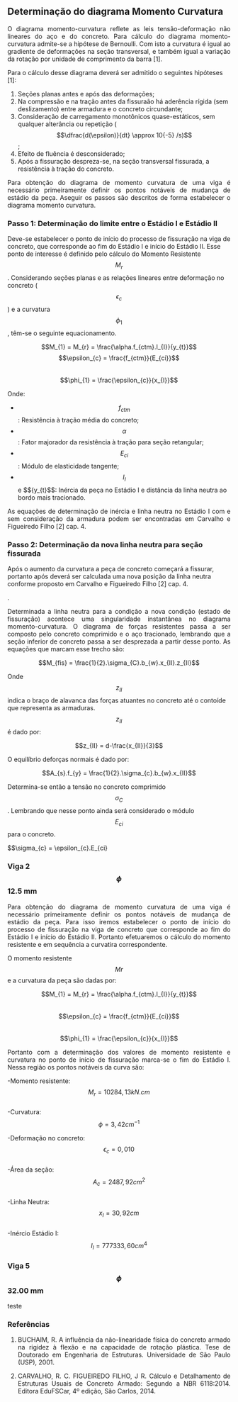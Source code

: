 <script src="https://polyfill.io/v3/polyfill.min.js?features=es6"></script> 
<script id="MathJax-script" async src="https://cdn.jsdelivr.net/npm/mathjax@3/es5/tex-mml-chtml.js"></script>

## Determinação do diagrama Momento Curvatura

<p style="text-align: justify;">O diagrama momento-curvatura reflete as leis tensão-deformação não lineares do aço e do concreto. Para cálculo do diagrama momento-curvatura admite-se a hipótese de Bernoulli. Com isto a curvatura é igual ao gradiente de deformações na seção transversal, e também igual a variação da rotação por unidade de comprimento da barra [1].</p> 

Para o cálculo desse diagrama deverá ser admitido o seguintes hipóteses [1]:  
1. Seções planas antes e após das deformações;  
2. Na compressão e na tração antes da fissuraão há aderência rígida (sem deslizamento) entre armadura e o concreto circundante;  
3. Consideração de carregamento monotônicos quase-estáticos, sem qualquer alterância ou repetição ($$\dfrac{d(\epsilon)}{dt} \approx 10{-5} /s)$$;  
4. Efeito de fluência é desconsiderado;  
5. Após a fissuração despreza-se, na seção transversal fissurada, a resistência à tração do concreto.  

<p style="text-align: justify;">Para obtenção do diagrama de momento curvatura de uma viga é necessário primeiramente definir os pontos notáveis de mudança de estádio da peça. Aseguir os passos são descritos de forma estabelecer o diagrama momento curvatura.</p>

### Passo 1: Determinação do limite entre o Estádio I e Estádio II

Deve-se estabelecer o ponto de início do processo de fissuração na viga de concreto, que corresponde ao fim do Estádio I e início do Estádio II. Esse ponto de interesse é definido pelo cálculo do Momento Resistente $$M_{r}$$. Considerando seções planas e as relações lineares entre deformação no concreto ($$\epsilon_{c}$$) e a curvatura $$\phi_{1}$$, têm-se o seguinte equacionamento.

$$M_{1} = M_{r} = \frac{\alpha.f_{ctm}.I_{I}}{y_{t}}$$
$$\epsilon_{c} = \frac{f_{ctm}}{E_{ci}}$$  
$$\phi_{1} = \frac{\epsilon_{c}}{x_{I}}$$

Onde:
- $$f_{ctm}$$: Resistência à tração média do concreto;
- $$\alpha$$: Fator majorador da resistência à tração para seção retangular;
- $$E_{ci}$$: Módulo de elasticidade tangente;
- $$I_{I}$$ e $${y_{t}$$: Inércia da peça no Estádio I e distância da linha neutra ao bordo mais tracionado.

<p style="text-align: justify;">As equações de determinação de inércia e linha neutra no Estádio I com e sem consideração da armadura podem ser encontradas em Carvalho e Figueiredo Filho [2] cap. 4.</p>

### Passo 2: Determinação da nova linha neutra para seção fissurada

Após o aumento da curvatura a peça de concreto começará a fissurar, portanto após deverá ser calculada uma nova posição da linha neutra conforme proposto em Carvalho e Figueiredo Filho [2] cap. 4.</p>.

<p style="text-align: justify;">Determinada a linha neutra para a condição a nova condição (estado de fissuração) acontece uma singularidade instantânea no diagrama momento-curvatura. O diagrama de forças resistentes passa a ser composto pelo concreto comprimido e o aço tracionado, lembrando que a seção inferior de concreto passa a ser desprezada a partir desse ponto. As equações que marcam esse trecho são: </p>

$$M_{fis} = \frac{1}{2}.\sigma_{C}.b_{w}.x_{II}.z_{II}$$

Onde $$z_{II}$$ indica o braço de alavanca das forças atuantes no concreto até o contoíde que representa as armaduras. $$z_{II}$$ é dado por:

$$z_{II} = d-\frac{x_{II}}{3}$$

O equilíbrio deforças normais é dado por:

$$A_{s}.f_{y} = \frac{1}{2}.\sigma_{c}.b_{w}.x_{II}$$   

Determina-se então a tensão no concreto comprimido $$\sigma_{C}$$. Lembrando que nesse ponto ainda será considerado o módulo $$E_{ci}$$ para o concreto.

$$\sigma_{c} = \epsilon_{c}.E_{ci}



### Viga 2$$\phi$$12.5 mm

<p style="text-align: justify;"> Para obtenção do diagrama de momento curvatura de uma viga é necessário primeiramente definir os pontos notáveis de mudança de estádio da peça. Para isso iremos estabelecer o ponto de início do processo de fissuração na viga de concreto que corresponde ao fim do Estádio I e início do Estádio II. Portanto efetuaremos o cálculo do momento resistente e em sequência a curvatira correspondente. </p> 

O momento resistente $$Mr$$ e a curvatura da peça são dadas por:

$$M_{1} = M_{r} = \frac{\alpha.f_{ctm}.I_{I}}{y_{t}}$$    
$$\epsilon_{c} = \frac{f_{ctm}}{E_{ci}}$$  
$$\phi_{1} = \frac{\epsilon_{c}}{x_{I}}$$  

<p style="text-align: justify;"> Portanto com a determinação dos valores de momento resistente e curvatura no ponto de início de fissuração marca-se o fim do Estádio I. Nessa região os pontos notáveis da curva são: </p> 

-Momento resistente: $$M_{r} = 10284,13 kN.cm$$  
-Curvatura: $$\phi = 3,42 cm^{-1}$$  

-Deformação no concreto: $$\epsilon_{c} = 0,010 %$$  
-Área da seção: $$A_{c} = 2487,92 cm^{2}$$  
-Linha Neutra: $$x_{I} = 30,92 cm$$  
-Inércio Estádio I: $$I_{I} = 777333,60 cm^{4}$$  

### Viga 5$$\phi$$32.00 mm

<p style="text-align: justify;"> teste </p> 

### Referências

1. <p style="text-align: justify;">BUCHAIM, R. A influência da não-linearidade física do concreto armado na rigidez à flexão e na capacidade de rotação plástica. Tese de Doutorado em Engenharia de Estruturas. Universidade de São Paulo (USP), 2001.</p>

2. <p style="text-align: justify;">CARVALHO, R. C. FIGUEIREDO FILHO, J R. Cálculo e Detalhamento de Estruturas Usuais de Concreto Armado: Segundo a NBR 6118:2014. Editora EduFSCar, 4º edição, São Carlos, 2014.</p>
